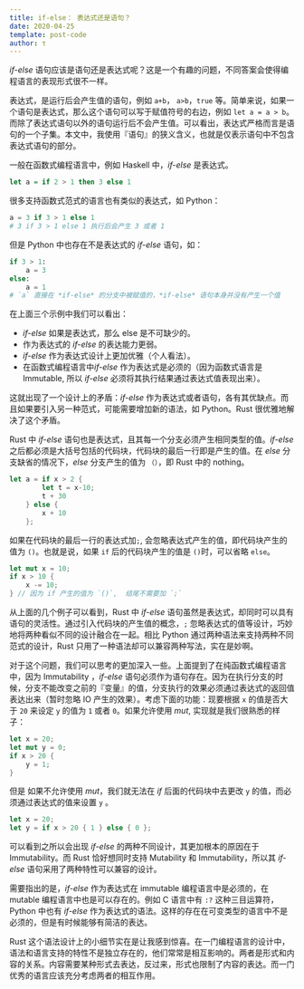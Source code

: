 ```yaml
---
title: if-else： 表达式还是语句？
date: 2020-04-25
template: post-code
author: τ
---
```


*if-else* 语句应该是语句还是表达式呢？这是一个有趣的问题，不同答案会使得编程语言的表现形式很不一样。

表达式，是运行后会产生值的语句，例如 `a+b`， `a>b`，`true` 等。简单来说，如果一个语句是表达式，那么这个语句可以写于赋值符号的右边，例如 `let a = a > b`。而除了表达式语句以外的语句运行后不会产生值。可以看出，表达式严格而言是语句的一个子集。本文中，我使用『语句』的狭义含义，也就是仅表示语句中不包含表达式语句的部分。

一般在函数式编程语言中，例如 Haskell 中，*if-else* 是表达式。

```haskell
let a = if 2 > 1 then 3 else 1
```

很多支持函数式范式的语言也有类似的表达式，如 Python：

```python
a = 3 if 3 > 1 else 1
# 3 if 3 > 1 else 1 执行后会产生 3 或者 1
```

但是 Python 中也存在不是表达式的 *if-else* 语句，如：

```python
if 3 > 1:
	a = 3
else:
	a = 1
# `a` 直接在 *if-else* 的分支中被赋值的，*if-else* 语句本身并没有产生一个值
```

在上面三个示例中我们可以看出：

- *if-else* 如果是表达式，那么 else 是不可缺少的。
- 作为表达式的 *if-else* 的表达能力更弱。
- *if-else* 作为表达式设计上更加优雅（个人看法）。
- 在函数式编程语言中*if-else* 作为表达式是必须的（因为函数式语言是 Immutable, 所以 *if-else* 必须将其执行结果通过表达式值表现出来）。

这就出现了一个设计上的矛盾：*if-else* 作为表达式或者语句，各有其优缺点。而且如果要引入另一种范式，可能需要增加新的语法，如 Python。Rust 很优雅地解决了这个矛盾。

Rust 中 *if-else* 语句也是表达式，且其每一个分支必须产生相同类型的值。*if-else* 之后都必须是大括号包括的代码块，代码块的最后一行即是产生的值。在 *else* 分支缺省的情况下，*else* 分支产生的值为 `（）`，即 Rust 中的 nothing。

```rust
let a = if x > 2 {
        let t = x-10;
        t + 30
    } else {
        x + 10
    };
```

如果在代码块的最后一行的表达式加`;`, 会忽略表达式产生的值，即代码块产生的值为 `()`。也就是说，如果 `if` 后的代码块产生的值是 `()`时，可以省略 `else`。

```rust
let mut x = 10;
if x > 10 {
    x -= 10;
} // 因为 if 产生的值为 `()`,  结尾不需要加 `;`
```

从上面的几个例子可以看到，Rust 中 *if-else* 语句虽然是表达式，却同时可以具有语句的灵活性。通过引入代码块的产生值的概念，`;` 忽略表达式的值等设计，巧妙地将两种看似不同的设计融合在一起。相比 Python 通过两种语法来支持两种不同范式的设计，Rust 只用了一种语法却可以兼容两种写法，实在是妙啊。

对于这个问题，我们可以思考的更加深入一些。上面提到了在纯函数式编程语言中，因为 Immutability ，*if-else* 语句必须作为语句存在。因为在执行分支的时候，分支不能改变之前的『变量』的值，分支执行的效果必须通过表达式的返回值表达出来（暂时忽略 IO 产生的效果）。考虑下面的功能：现要根据 `x` 的值是否大于 `20` 来设定 `y` 的值为 `1` 或者 `0`。如果允许使用 *mut*, 实现就是我们很熟悉的样子：

```rust
let x = 20;
let mut y = 0;
if x > 20 {
	y = 1;
}
```

但是 如果不允许使用 *mut*，我们就无法在 *if* 后面的代码块中去更改 `y` 的值，而必须通过表达式的值来设置 `y` 。

```rust
let x = 20;
let y = if x > 20 { 1 } else { 0 };
```

可以看到之所以会出现 *if-else* 的两种不同设计，其更加根本的原因在于 Immutability。而 Rust 恰好想同时支持 Mutability 和 Immutability，所以其 *if-else* 语句采用了两种特性可以兼容的设计。

需要指出的是，*if-else* 作为表达式在 immutable 编程语言中是必须的，在 mutable 编程语言中也是可以存在的。例如 C 语言中有 `:?` 这种三目运算符，Python 中也有 *if-else* 作为表达式的语法。这样的存在在可变类型的语言中不是必须的，但是有时候能够有简洁的表达。

Rust 这个语法设计上的小细节实在是让我感到惊喜。在一门编程语言的设计中，语法和语言支持的特性不是独立存在的，他们常常是相互影响的。两者是形式和内容的关系。内容需要某种形式去表达，反过来，形式也限制了内容的表达。而一门优秀的语言应该充分考虑两者的相互作用。
